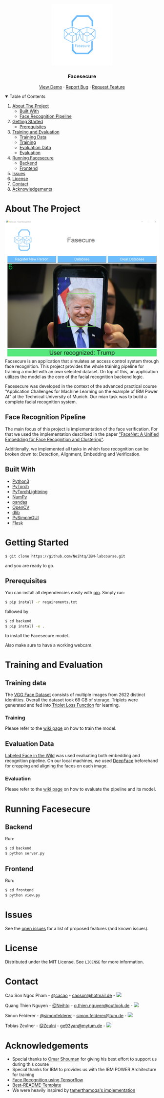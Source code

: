 <br />
<p align="center">
  <a href="https://github.com/othneildrew/Best-README-Template">
    <img src="images/logo.png" alt="Logo" width="200" height="200">
  </a>

  <h3 align="center">Facesecure</h3>

  <p align="center">
    <a href="https://github.com/Neihtq/IBM-labcourse">View Demo</a>
    ·
    <a href="https://github.com/Neihtq/IBM-labcourse/issues">Report Bug</a>
    ·
    <a href="https://github.com/Neihtq/IBM-labcourse/issues">Request Feature</a>
  </p>
</p>



<details open="open">
  <summary>Table of Contents</summary>
  <ol>
    <li>
      <a href="#about-the-project">About The Project</a>
      <ul>
        <li><a href="#built-with">Built With</a></li>
      </ul>
      <ul>
        <li><a href="#face-recognition-pipeline">Face Recognition Pipeline</a></li>
      </ul>
    </li>
    <li>
      <a href="#getting-started">Getting Started</a>
      <ul>
        <li><a href="#prerequisites">Prerequisites</a></li>
      </ul>
    </li>
    <li>
    <a href="#training-and-evaluation">Training and Evaluation</a>
        <ul>
            <li><a href="#training-data">Training Data</a></li>
        </ul>
        <ul>
            <li><a href="#training">Training</a></li>
        </ul>
        <ul>
            <li><a href="#evaluation-data">Evaluation Data</a></li>
        </ul>
        <ul>
            <li><a href="#evaluation">Evaluation</a></li>
        </ul>
    </li>
    <li><a href="#running-facesecure">Running Facesecure</a>
      <ul>
        <li><a href="#backend">Backend</a></li>
      </ul>
      <ul>
        <li><a href="#frontend">Frontend</a></li>
      </ul>
    </li>
    <li><a href="#issues">Issues</a></li>
    <li><a href="#license">License</a></li>
    <li><a href="#contact">Contact</a></li>
    <li><a href="#acknowledgements">Acknowledgements</a></li>
  </ol>
</details>



<!-- ABOUT THE PROJECT -->
# About The Project
![Product Name Screen Shot][product-screenshot]
Facsecure is an application that simulates an access control system through face recognition. This project provides the whole training pipeline for training a model with an own selected dataset. On top of this, an application utilizes the model as the core of the facial recognition backend logic.

Facesecure was developed in the context of the advanced practical course "Application Challenges for Machine Learning on the example of IBM Power AI" at the Technical University of Munich. Our mian task was to build a complete facial recognition system.

## Face Recognition Pipeline
The main focus of this project is implementation of the face verification. For that we used the implementation described in the paper ["FaceNet: A Unified Embedding for Face Recognition and Clustering"](https://arxiv.org/abs/1503.03832). 

Additionally, we implemented all tasks in which face recognition can be broken down to: Detection, Alignment, Embedding and Verification.


## Built With
* [Python3](https://www.python.org/)
* [PyTorch](https://pytorch.org/)
* [PyTorchLightning](https://www.pytorchlightning.ai/)
* [NumPy](https://numpy.org/)
* [pandas](https://pandas.pydata.org/)
* [OpenCV](https://github.com/skvark/opencv-python)
* [dlib](https://github.com/davisking/dlib)
* [PySimpleGUI](https://pysimplegui.readthedocs.io/en/latest/)
* [Flask](https://flask.palletsprojects.com/en/1.1.x/)


# Getting Started
```sh 
$ git clone https://github.com/Neihtq/IBM-labcourse.git
``` 
and you are ready to go.

## Prerequisites
You can install all dependencies easily with [pip](https://pypi.org/project/pip/).
Simply run:

```sh
$ pip install -r requirements.txt
```
followed by 
```sh
$ cd backend
$ pip install -e .
```
to install the Facesecure model.

Also make sure to have a working webcam.

# Training and Evaluation

## Training data
The [VGG Face Dataset](https://www.robots.ox.ac.uk/~vgg/data/vgg_face/) consists of multiple images from 2622 distinct identities. Overall the dataset took 69 GB of storage. Triplets were generated and fed into [Triplet Loss Function](https://pytorch.org/docs/stable/generated/torch.nn.TripletMarginLoss.html) for learning.

### Training

Please refer to the [wiki page](https://github.com/Neihtq/facesecure/wiki/Training) on how to train the model.


## Evaluation Data
[Labeled Face in the Wild](http://vis-www.cs.umass.edu/lfw/) was used evaluating both embedding and recognition pipeline. On our local machines, we used [DeepFace](https://github.com/serengil/deepface) beforehand for cropping and aligning the faces on each image.

### Evaluation

Please refer to the [wiki page](https://github.com/Neihtq/facesecure/wiki/Evaluation) on how to evaluate the pipeline and its model.

# Running Facesecure

## Backend
Run:
 ```sh
 $ cd backend
 $ python server.py
 ``` 

## Frontend
Run:
```sh
$ cd frontend
$ python view.py
``` 


# Issues

See the [open issues](hhttps://github.com/Neihtq/IBM-labcourse/issues) for a list of proposed features (and known issues).


<!-- LICENSE -->
# License

Distributed under the MIT License. See `LICENSE` for more information.

<!-- CONTACT -->
# Contact

Cao Son Ngoc Pham - [@cacao](https://github.com/xcacao) - caoson@hotmail.de -
<a href="https://www.linkedin.com/in/xcacao/">
    <img height=17 src="https://img.shields.io/badge/LinkedIn-0077B5?style=for-the-badge&logo=linkedin&logoColor=white" />
</a>

Quang Thien Nguyen - [@Neihtq](https://github.com/Neihtq) - q.thien.nguyen@outlook.de - <a href="https://www.linkedin.com/in/thien-quang-nguyen-808101143/">
    <img height=17 src="https://img.shields.io/badge/LinkedIn-0077B5?style=for-the-badge&logo=linkedin&logoColor=white" />
</a>

Simon Felderer - [@simonfelderer](https://github.com/simonfelderer) - simon.felderer@tum.de - <a href="https://www.linkedin.com/in/simon-felderer-976b9b154/">
    <img height=17 src="https://img.shields.io/badge/LinkedIn-0077B5?style=for-the-badge&logo=linkedin&logoColor=white" />
</a>

Tobias Zeulner - [@Zeulni](https://github.com/Zeulni) - ge93yan@mytum.de - <a href="https://www.linkedin.com/in/tobias-zeulner-893080169/">
    <img height=17 src="https://img.shields.io/badge/LinkedIn-0077B5?style=for-the-badge&logo=linkedin&logoColor=white" />
</a>


# Acknowledgements
* Special thanks to [Omar Shouman](https://www.linkedin.com/in/omar-shouman/) for giving his best effort to support us during this course
* Special thanks for IBM to provides us with the IBM POWER Architecture for training
* [Face Recognition using Tensorflow](https://github.com/davidsandberg/facenet)
* [Best-README-Template](https://github.com/othneildrew/Best-README-Template)
* We were heavily inspired by [tamerthamoqa's implementation](https://github.com/tamerthamoqa/facenet-pytorch-vggface2t)

[product-screenshot]: images/preview_screenshot.png